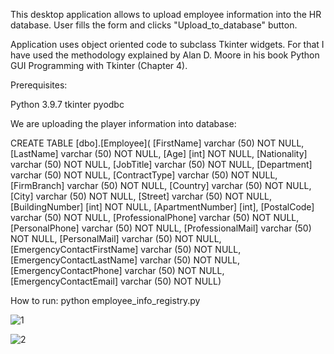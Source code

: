 This desktop application allows to upload employee information into the HR database. User fills the form and clicks "Upload_to_database" button.

Application uses object oriented code to subclass Tkinter widgets.
For that I have used the methodology explained by Alan D. Moore in his book Python GUI Programming with Tkinter (Chapter 4).

Prerequisites:

Python 3.9.7
tkinter
pyodbc

We are uploading the player information into database:

CREATE TABLE [dbo].[Employee]( 
[FirstName] varchar (50) NOT NULL, 
[LastName] varchar (50) NOT NULL,
[Age] [int] NOT NULL, 
[Nationality] varchar (50) NOT NULL, 
[JobTitle] varchar (50) NOT NULL, 
[Department] varchar (50) NOT NULL, 
[ContractType] varchar (50) NOT NULL, 
[FirmBranch] varchar (50) NOT NULL, 
[Country] varchar (50) NOT NULL, 
[City] varchar (50) NOT NULL, 
[Street] varchar (50) NOT NULL, 
[BuildingNumber] [int] NOT NULL, 
[ApartmentNumber] [int], 
[PostalCode] varchar (50) NOT NULL,
[ProfessionalPhone] varchar (50) NOT NULL,
[PersonalPhone] varchar (50) NOT NULL,
[ProfessionalMail] varchar (50) NOT NULL,
[PersonalMail] varchar (50) NOT NULL,
[EmergencyContactFirstName] varchar (50) NOT NULL,
[EmergencyContactLastName] varchar (50) NOT NULL,
[EmergencyContactPhone] varchar (50) NOT NULL,
[EmergencyContactEmail] varchar (50) NOT NULL)

How to run: python employee_info_registry.py








![1](https://user-images.githubusercontent.com/89083426/166502846-c0fc9b0b-baed-47e3-b22c-d78d2583b2db.png)

![2](https://user-images.githubusercontent.com/89083426/166502871-cd3ff076-f94f-4b28-99b4-76ef0eb6b9ff.png)






